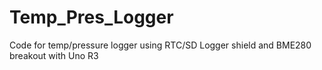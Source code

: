 # Temp_Pres_Logger
Code for temp/pressure logger using RTC/SD Logger shield and BME280 breakout with Uno R3
